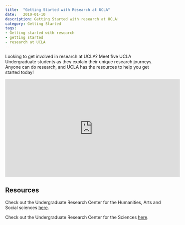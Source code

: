```yaml
---
title:  "Getting Started with Research at UCLA"
date:   2010-01-10
description: Getting Started with research at UCLA! 
category: Getting Started
tags:
- Getting started with research
- getting started
- research at UCLA
---
```


<p class="flow-text">Looking to get involved in research at UCLA? Meet five UCLA Undergraduate students as they explain their unique research journeys. Anyone can do research, and UCLA has the resources to help you get started today!</p>

<div width="50%">
<div class="embed-responsive embed-responsive-16by9">
<iframe class="embed-responsive-item" width="560" height="315" src="https://www.youtube.com/embed/2fIpRwxH30U" frameborder="0" allowfullscreen></iframe></div>
 </div>
<!-- include embed-and-share-buttons.html ? -->


## Resources 

<p>Check out the Undergraduate Research Center for the Humanities, Arts and Social sciences <a href="http://www.ugeducation.ucla.edu/urhass/" target="blank">here</a>.<p>
<p>Check out the Undergraduate Research Center for the Sciences <a href="http://www.ugresearchsci.ucla.edu/" target="blank">here</a>.</p>
